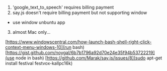 

1. 'google_text_to_speech' requires billing payment
2. say.js doesn't require billing payment but not supporting window
  - use window unbuntu app
3. almost Mac only...


[https://www.windowscentral.com/how-launch-bash-shell-right-click-context-menu-windows-10](run bash)
[https://gist.github.com/noygal/6b7b1796a92d70e24e35f94b53722219](use node in bash)
[https://github.com/Marak/say.js/issues/8](sudo apt-get install festival festvox-kallpc16k)
